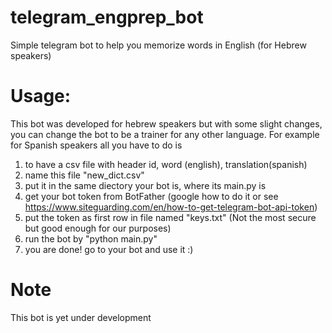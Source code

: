 # telegram_engprep_bot
Simple telegram bot to help you memorize words in English (for Hebrew speakers)

# Usage:
This bot was developed for hebrew speakers but with some slight changes, you can change the bot to be a trainer for any other language. For example for Spanish speakers all you have to do is
1. to have a csv file with header id, word (english), translation(spanish) 
2. name this file "new_dict.csv" 
3. put it in the same diectory your bot is, where its main.py is 
4. get your bot token from BotFather (google how to do it or see https://www.siteguarding.com/en/how-to-get-telegram-bot-api-token)
5. put the token as first row in file named "keys.txt" (Not the most secure but good enough for our purposes)
6. run the bot by "python main.py" 
7. you are done! go to your bot and use it :)

# Note 
This bot is yet under development
